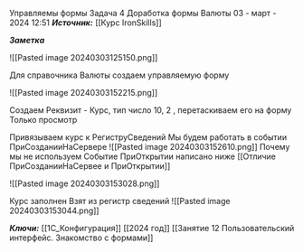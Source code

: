 
Управляемы формы Задача 4 Доработка формы Валюты
 03 - март - 2024  12:51 
***Источник:***  [[Курс IronSkills]] 

***Заметка*** 

![[Pasted image 20240303125150.png]]

Для справочника Валюты создаем управляемую форму

![[Pasted image 20240303152215.png]]

Создаем Реквизит - Курс, тип число 10,  2 , перетаскиваем его на форму
Только просмотр

Привязываем курс к РегиструСведений
Мы будем работать в событии ПриСозданииНаСервере
![[Pasted image 20240303152610.png]]
Почему мы не используем Событие ПриОткрытии написано ниже 
[[Отличие ПриСозданииНаСервее и ПриОткрытии]]

![[Pasted image 20240303153028.png]]

Курс заполнен
Взят из регистр сведений
![[Pasted image 20240303153044.png]]


***Ключи:*** [[1С_Конфигурация]] [[2024 год]]  [[Занятие 12 Пользовательский интерфейс. Знакомство с формами]]

